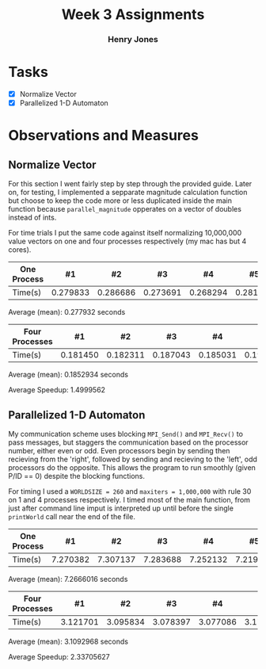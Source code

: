 # <center>Week 3 Assignments</center>
### <center>Henry Jones</center>

# Tasks

- [X] Normalize Vector
- [X] Parallelized 1-D Automaton

# Observations and Measures

## Normalize Vector

For this section I went fairly step by step through the provided guide. Later on, for testing, I implemented a sepparate magnitude calculation function but choose to keep the code more or less duplicated inside the main function because `parallel_magnitude` opperates on a vector of doubles instead of ints.

For time trials I put the same code against itself normalizing 10,000,000 value vectors on one and four processes respectively (my mac has but 4 cores).


One Process | #1 | #2 | #3 | #4 | #5
--- | --- | --- | --- |--- |---
Time(s) | 0.279833 | 0.286686 | 0.273691 | 0.268294 | 0.281156

Average (mean): 0.277932 seconds

Four Processes | #1 | #2 | #3 | #4 | #5
--- | --- | --- | --- |--- |---
Time(s) | 0.181450 | 0.182311 | 0.187043 | 0.185031 | 0.190632

Average (mean): 0.1852934 seconds

Average Speedup: 1.4999562

## Parallelized 1-D Automaton

My communication scheme uses blocking `MPI_Send()` and `MPI_Recv()` to pass messages, but staggers the communication based on the processor number, either even or odd. Even processors begin by sending then recieving from the 'right', followed by sending and recieving to the 'left', odd processors do the opposite. This allows the program to run smoothly (given P/ID == 0) despite the blocking functions.

For timing I used a `WORLDSIZE = 260` and `maxiters = 1,000,000` with rule 30 on 1 and 4 processes respectively. I timed most of the main function, from just after command line imput is interpreted up until before the single `printWorld` call near the end of the file.

One Process | #1 | #2 | #3 | #4 | #5
--- | --- | --- | --- |--- |---
Time(s) | 7.270382 | 7.307137 | 7.283688 | 7.252132 | 7.219669

Average (mean): 7.2666016 seconds

Four Processes | #1 | #2 | #3 | #4 | #5
--- | --- | --- | --- |--- |---
Time(s) | 3.121701 | 3.095834 | 3.078397 | 3.077086 | 3.173466

Average (mean): 3.1092968 seconds

Average Speedup: 2.33705627
